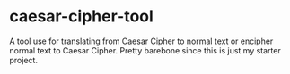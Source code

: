 # caesar-cipher-tool

A tool use for translating from Caesar Cipher to normal text or encipher normal text to Caesar Cipher.
Pretty barebone since this is just my starter project.

